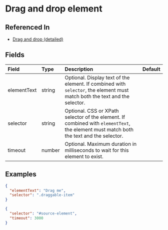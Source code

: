 # Drag and drop element



## Referenced In

- [Drag and drop (detailed)](/docs/references/schemas/drag-and-drop-detailed)

## Fields

Field | Type | Description | Default
:-- | :-- | :-- | :--
elementText | string | Optional. Display text of the element. If combined with `selector`, the element must match both the text and the selector. | 
selector | string | Optional. CSS or XPath selector of the element. If combined with `elementText`, the element must match both the text and the selector. | 
timeout | number | Optional. Maximum duration in milliseconds to wait for this element to exist. | 

## Examples

```json
{
  "elementText": "Drag me",
  "selector": ".draggable-item"
}
```

```json
{
  "selector": "#source-element",
  "timeout": 3000
}
```